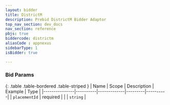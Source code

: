 ```yaml
---
layout: bidder
title: DistrictM
description: Prebid DistrictM Bidder Adaptor
top_nav_section: dev_docs
nav_section: reference
pbjs: true
biddercode: districtm
aliasCode : appnexus
sidebarType: 1
isBidder: true

---
```


### Bid Params

{: .table .table-bordered .table-striped }
| Name          | Scope    | Description | Example | Type     |
|---------------|----------|-------------|---------|----------|
| `placementId` | required |             |         | `string` |
